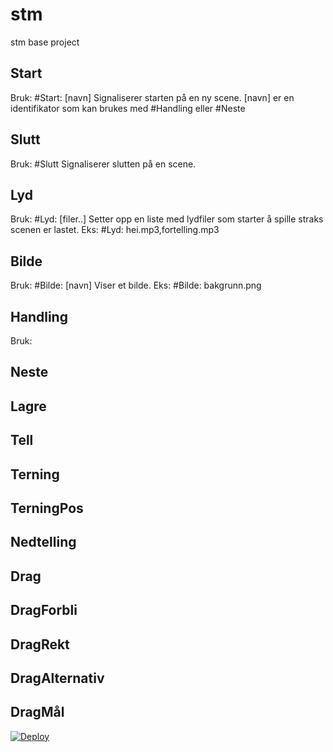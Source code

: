 # stm
stm base project

Start
-----
Bruk: #Start: [navn]
Signaliserer starten på en ny scene.
[navn] er en identifikator som kan brukes med #Handling eller #Neste


Slutt
-----
Bruk: #Slutt
Signaliserer slutten på en scene.

Lyd
-----
Bruk: #Lyd: [filer..]
Setter opp en liste med lydfiler som starter å spille straks scenen er lastet.
Eks: #Lyd: hei.mp3,fortelling.mp3

Bilde
-----
Bruk: #Bilde: [navn]
Viser et bilde.
Eks: #Bilde: bakgrunn.png

Handling
-----
Bruk:

Neste
-----

Lagre
-----

Tell
-----


Terning
-----

TerningPos
-----

Nedtelling
-----

Drag
-----

DragForbli
-----

DragRekt
-----

DragAlternativ
-----

DragMål
-----

<a href="https://heroku.com/deploy?template=https://github.com/crismo/stm">
  <img src="https://www.herokucdn.com/deploy/button.svg" alt="Deploy">
</a>
